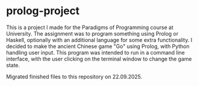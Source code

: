 # prolog-project

This is a project I made for the Paradigms of Programming course at University. The assignment was to program something using Prolog or Haskell, optionally with an additional language for some extra functionality. 
I decided to make the ancient Chinese game "Go" using Prolog, with Python handling user input.
This program was intended to run in a command line interface, with the user clicking on the terminal window to change the game state.

Migrated finished files to this repository on 22.09.2025.
